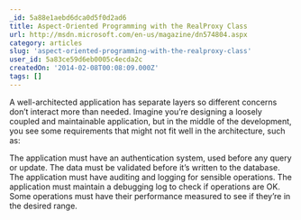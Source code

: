 ```yaml
---
_id: 5a88e1aebd6dca0d5f0d2ad6
title: Aspect-Oriented Programming with the RealProxy Class
url: http://msdn.microsoft.com/en-us/magazine/dn574804.aspx
category: articles
slug: 'aspect-oriented-programming-with-the-realproxy-class'
user_id: 5a83ce59d6eb0005c4ecda2c
createdOn: '2014-02-08T00:08:09.000Z'
tags: []
---
```


A well-architected application has separate layers so different concerns don’t interact more than needed. Imagine you’re designing a loosely coupled and maintainable application, but in the middle of the development, you see some requirements that might not fit well in the architecture, such as:

The application must have an authentication system, used before any query or update.
The data must be validated before it’s written to the database.
The application must have auditing and logging for sensible operations.
The application must maintain a debugging log to check if operations are OK.
Some operations must have their performance measured to see if they’re in the desired range.
